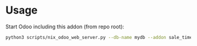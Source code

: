 # Usage

Start Odoo including this addon (from repo root):

```bash
python3 scripts/nix_odoo_web_server.py --db-name mydb --addon sale_timesheet_task_exclude
```
